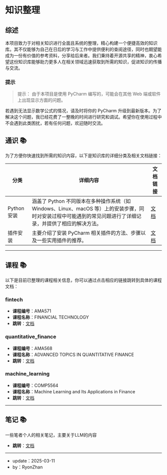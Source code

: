 # 知识整理

## 综述

本项目致力于对相关知识进行全面且系统的整理，精心构建一个便捷高效的知识库。其不仅能够为自己在日后的学习与工作中提供便利的查阅途径，同时也期望能成为一份有价值的参考资料，分享给后来者。我们秉持着开源共享的精神，衷心希望这份知识库能够助力更多人在相关领域迅速获取到所需的知识，促进知识的传播与交流。

### 提示
> 提示：
> 由于本项目是使用 PyCharm 编写的，可能会在其他 Web 端或软件上出现显示方面的问题。

若遇到无法显示数学公式的情况，请及时将你的 PyCharm 升级到最新版本。为了解决这个问题，我已经花费了一整晚的时间进行研究和调试。希望你在使用过程中不会遇到此类困扰，若有任何问题，欢迎随时交流。


## 通识 📚

为了方便你快速找到所需的知识内容，以下是知识库的详细分类及相关文档链接：

| 分类        | 详细内容                                        | 文档链接                     |
|-----------|---------------------------------------------|--------------------------|
| Python 安装 | 涵盖了 Python 不同版本在多种操作系统（如 Windows、Linux、macOS 等）上的安装步骤，同时对安装过程中可能遇到的常见问题进行了详细记录，并提供了相应的解决方法。 | [文档](./python/readme.md) |
| 插件安装      | 主要介绍了安装 PyCharm 相关插件的方法、步骤以及一些实用插件的推荐。 | [文档](./python/plugin.md) |

---

## 课程 📚

以下是目前已整理的课程相关信息，你可以通过点击相应的链接跳转到具体的课程文档：

### fintech
- **课程编号**：AMA571
- **课程名称**：FINANCIAL TECHNOLOGY
- **跳转**：[文档](fintech/fintech-readme.md)

### quantitative_finance
- **课程编号**：AMA568
- **课程名称**：ADVANCED TOPICS IN QUANTITATIVE FINANCE
- **跳转**：[文档](quantitative_finance/quantitative_finance-readme.md)

### machine_learning
- **课程编号**：COMP5564
- **课程名称**：Machine Learning and Its Applications in Finance
- **跳转**：[文档](machine_learning/machine_learning-readme.md)

---

## 笔记 📚
一些笔者个人的相关笔记，主要关于LLM的内容
- **跳转**：[文档](note/readme.md)
---

- update：2025-03-11
- by：RyonZhan 

